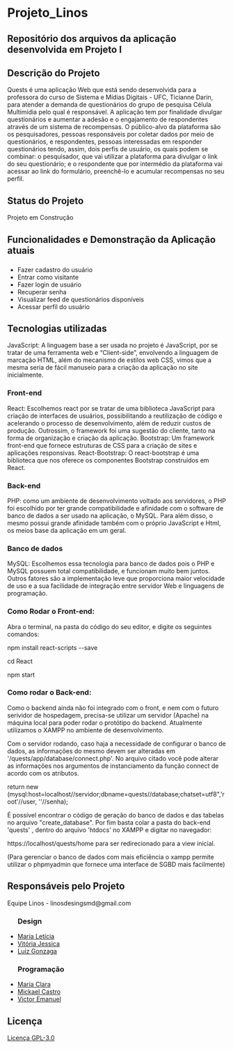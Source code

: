 # Projeto_Linos
<h2>Repositório dos arquivos da aplicação desenvolvida em Projeto I</h2>

<h2>Descrição do Projeto</h2>

  Quests é uma aplicação Web que está sendo desenvolvida para a professora do curso de Sistema e Mídias Digitais - UFC, Ticianne Darin, para atender a demanda de questionários do grupo de pesquisa Célula Multimídia pelo qual é responsável. A aplicação tem por finalidade divulgar questionários e aumentar a adesão e o engajamento de respondentes através de um sistema de recompensas. O público-alvo da plataforma são os pesquisadores, pessoas responsáveis por coletar dados por meio de questionários, e respondentes, pessoas interessadas em responder questionários tendo, assim, dois perfis de usuário, os quais podem se combinar: o pesquisador, que vai utilizar a plataforma para divulgar o link do seu questionário; e o respondente que por intermédio da plataforma vai acessar ao link do formulário, preenchê-lo e acumular recompensas no seu perfil.

<h2>Status do Projeto</h2>
  Projeto em Construção

<h2>Funcionalidades e Demonstração da Aplicação atuais</h2>
  <h3></h3>
  <ul>
   <li>Fazer cadastro do usuário</li>
   <li>Entrar como visitante</li>
   <li>Fazer login de usuário</li>
   <li>Recuperar senha</li>
   <li>Visualizar feed de questionários disponíveis</li>
   <li>Acessar perfil do usuário</li>
  </ul>
 
<h2>Tecnologias utilizadas</h2>
  JavaScript: A linguagem base a ser usada no projeto é JavaScript, por se tratar de uma ferramenta web e “Client-side”, envolvendo a linguagem de marcação HTML, além do mecanismo de estilos web CSS, vimos que a mesma seria de fácil manuseio para a criação da aplicação no site inicialmente.

  <h3>Front-end</h3>  
  React: Escolhemos react por se tratar de uma biblioteca JavaScript para criação de interfaces de usuários, possibilitando a reutilização de código e acelerando o processo de desenvolvimento, além de reduzir custos de produção. Outrossim, o framework foi uma sugestão do cliente, tanto na forma de organização e criação da aplicação.
  Bootstrap: Um framework front-end que fornece estruturas de CSS para a criação de sites e aplicações responsivas.
  React-Bootstrap: O react-bootstrap é uma biblioteca que nos oferece os componentes Bootstrap construídos em React.

  <h3>Back-end</h3>
  PHP: como um ambiente de desenvolvimento voltado aos servidores, o PHP foi escolhido por ter grande compatibilidade e afinidade com o software de banco de dados a ser usado na aplicação, o MySQL. Para além disso, o mesmo possui grande afinidade também com o próprio JavaScript e Html, os meios base da aplicação em um geral.

  <h3>Banco de dados</h3>
  MySQL:  Escolhemos essa tecnologia para banco de dados pois o PHP e MySQL possuem total compatibilidade, e funcionam muito bem juntos. Outros fatores são a implementação leve que proporciona maior velocidade de uso e a sua facilidade de integração entre servidor Web e linguagens de programação.
  
  <h3>Como Rodar o Front-end: </h3>
  Abra o terminal, na pasta do código do seu editor, e digite os seguintes comandos: 
  
  
  npm install react-scripts --save

  cd React

  npm start

  <h3>Como rodar o Back-end: </h3>
  Como o backend ainda não foi integrado com o front, e nem com o futuro serividor de hospedagem, precisa-se utilizar um servidor (Apache) na máquina local para poder rodar o protótipo do backend. Atualmente utilizamos o XAMPP no ambiente de desenvolvimento.

  Com o servidor rodando, caso haja a necessidade de configurar o banco de dados, as informações do mesmo devem ser alteradas em '/quests/app/database/connect.php'. No arquivo citado você pode alterar as informações nos argumentos de instanciamento da função connect de acordo com os atributos.  

  return new (mysql:host=localhost//servidor;dbname=quests//database;chatset=utf8",'root'//user, ''//senha);

  É possível encontrar o código de geração do banco de dados e das tabelas no arquivo "create_database".
  Por fim basta colar a pasta do back-end 'quests' , dentro do arquivo 'htdocs' no XAMPP e digitar no navegador:
  
  https://localhost/quests/home para ser redirecionado para a view inicial.

  (Para gerenciar o banco de dados com mais eficiência o xampp permite utilizar o phpmyadmin que fornece uma interface de SGBD mais facilmente)
<h2>Responsáveis pelo Projeto</h2>
  Equipe Linos - linosdesingsmd@gmail.com <br>

  <ul>
    <h3>Design</h3>
    <li><a href="https://github.com/letinepo">Maria Letícia</a></li>
    <li><a href="https://github.com/vitoriajessicapr">Vitória Jessica</a></li>
    <li><a href="https://github.com/LUISGSFILHO">Luiz Gonzaga</a></li>
    <h3>Programação</h3>
    <li><a href="https://github.com/claraolvrx">Maria Clara</a></li>
    <li><a href="https://github.com/mickael-castro">Mickael Castro</a></li>
    <li><a href="https://github.com/victor280504">Victor Emanuel</a></li>
  </ul>
    
<h2>Licença</h2>
  <a href="https://github.com/smdlinos/Projeto_Linos/blob/main/LICENSE">Licença GPL-3.0</a>
